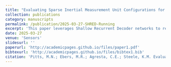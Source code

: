 ```yaml
---
title: "Evaluating Sparse Inertial Measurement Unit Configurations for Inferring Treadmill Running Motion"
collection: publications
category: manuscripts
permalink: /publication/2025-03-27-SHRED-Running
excerpt: 'This paper leverages Shallow Recurrent Decoder networks to reconstruct data from IMUs, varying different experimental parameters to evaluate accuracy.'
date: 2025-03-27
venue: 'Sensors'
slidesurl: ''
paperurl: 'http://academicpages.github.io/files/paper1.pdf'
bibtexurl: 'http://academicpages.github.io/files/bibtex1.bib'
citation: 'Pitts, M.N.; Ebers, M.R.; Agresta, C.E.; Steele, K.M. Evaluating Sparse Inertial Measurement Unit Configurations for Inferring Treadmill Running Motion. Sensors 2025, 25, 2105. https://doi.org/10.3390/s25072105'
---
```



